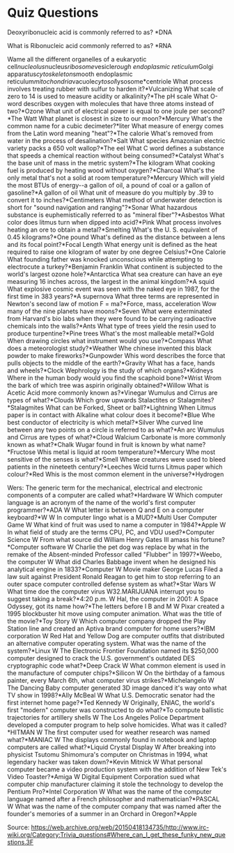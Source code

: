 # Quiz Questions

Deoxyribonucleic acid is commonly referred to as? *DNA

What is Ribonucleic acid commonly referred to as? *RNA

Wame all the different organelles of a eukaryotic cell*nucleolus*nucleus*ribosome*vesicle*rough endoplasmic reticulum*Golgi apparatus*cytoskeleton*smooth endoplasmic reticulum*mitochondria*vacuole*cytosol*lysosome*centriole
What process involves treating rubber with sulfur to harden it?*Vulcanizing
What scale of zero to 14 is used to measure acidity or alkalinity?*The pH scale
What O-word describes oxygen with molecules that have three atoms instead of two?*Ozone
What unit of electrical power is equal to one joule per second?*The Watt
What planet is closest in size to our moon?*Mercury
What's the common name for a cubic decimeter?*liter
What measure of energy comes from the Latin word meaning "heat"?*The calorie
What's removed from water in the process of desalination?*Salt
What species Amazonian electric variety packs a 650 volt wallop?*The eel
What C word defines a substance that speeds a chemical reaction without being consumed?*Catalyst
What's the base unit of mass in the metric system?*The kilogram
What cooking fuel is produced by heating wood without oxygen?*Charcoal
What's the only metal that's not a solid at room temperature?*Mercury
Which will yield the most BTUs of energy--a gallon of oil, a pound of coal or a gallon of gasoline?*A gallon of oil
What unit of measure do you multiply by .39 to convert it to inches?*Centimeters
What method of underwater detection is short for "sound navigation and ranging"?*Sonar
What hazardous substance is euphemistically referred to as "mineral fiber"?*Asbestos
What color does litmus turn when dipped into acid?*Pink
What process involves heating an ore to obtain a metal?*Smelting
What's the U. S. equivalent of 0.45 kilograms?*One pound
What's defined as the distance between a lens and its focal point?*Focal Length
What energy unit is defined as the heat required to raise one kilogram of water by one degree Celsius?*One Calorie
What founding father was knocked unconscious while attempting to electrocute a turkey?*Benjamin Franklin
What continent is subjected to the world's largest ozone hole?*Antarctica
What sea creature can have an eye measuring 16 inches across, the largest in the animal kingdom?*A squid
What explosive cosmic event was seen with the naked eye in 1987, for the first time in 383 years?*A supernova
What three terms are represented in Newton's second law of motion F = ma?*Force, mass, acceleration
Wow many of the nine planets have moons?*Seven
What were exterminated from Harvard's bio labs when they were found to be carrying radioactive chemicals into the walls?*Ants
What type of trees yield the resin used to produce turpentine?*Pine trees
What's the most malleable metal?*Gold
When drawing circles what instrument would you use?*Compass
What does a meteorologist study?*Weather
Whe chinese invented this black powder to make fireworks?*Gunpowder
Whis word describes the force that pulls objects to the middle of the earth?*Gravity
What has a face, hands and wheels?*Clock
Wephrology is the study of which organs?*Kidneys
Where in the human body would you find the scaphoid bone?*Wrist
Wrom the bark of which tree was aspirin originally obtained?*Willow
What is Acetic Acid more commonly known as?*Vinegar
Wumulus and Cirrus are types of what?*Clouds
Which grow upwards Stalactites or Stalagmites?*Stalagmites
What can be Forked, Sheet or ball?*Lightning
When Litmus paper is in contact with Alkaline what colour does it become?*Blue
Whe best conductor of electricity is which metal?*Silver
Whe curved line between any two points on a circle is referred to as what?*An arc
Wumulus and Cirrus are types of what?*Cloud
Walcium Carbonate is more commonly known as what?*Chalk
Wugar found in fruit is known by what name?*Fructose
Whis metal is liquid at room temperature?*Mercury
Whe most sensitive of the senses is what?*Smell
Whese creatures were used to bleed patients in the nineteeth century?*Leeches
Wcid turns Litmus paper which colour?*Red
Whis is the most common element in the universe?*Hydrogen 

Wers: The generic term for the mechanical, electrical and electronic components of a computer are called what?*Hardware
W Which computer language is an acronym of the name of the world's first computer programmer?*ADA
W What letter is between Q and E on a computer keyboard?*W
W In computer lingo what is a MUD?*Multi User Computer Game
W What kind of fruit was used to name a computer in 1984?*Apple
W In what field of study are the terms CPU, PC, and VDU used?*Computer Science
W From what source did William Henry Gates III amass his fortune?*Computer software
W Charlie the pet dog was replace by what in the remake of the Absent-minded Professor called "Flubber" in 1997?*Weebo, the computer
W What did Charles Babbage invent when he designed his analytical engine in 1833?*Computer
W Movie maker George Lucas Filed a law suit against President Ronald Reagan to get him to stop referring to an outer space computer controlled defense system as what?*Star Wars
W What time doe the computer virus W32.MARIJUANA interrupt you to suggest taking a break?*4:20 p.m.
W Hal, the computer in 2001: A Space Odyssey, got its name how?*The letters before I B and M
W Pixar created a 1995 blockbuster hit move using computer animation. What was the title of the movie?*Toy Story
W Which computer company dropped the Play Station line and created an Aptiva brand computer for home users?*IBM corporation
W Red Hat and Yellow Dog are computer outfits that distributed an alternative computer operating system. What was the name of the system?*Linux
W The Electronic Frontier Foundation named its $250,000 computer designed to crack the U.S. government's outdated DES cryptographic code what?*Deep Crack
W What common element is used in the manufacture of computer chips?*Silicon
W On the birthday of a famous painter, every March 6th, what computer virus strikes?*Michelangelo
W The Dancing Baby computer generated 3D image danced it's way onto what TV show in 1998?*Ally McBeal
W What U.S. Democratic senator had the first internet home page?*Ted Kennedy
W Originally, ENIAC, the world's first "modern" computer was constructed to do what?*To compute ballistic trajectories for artillery shells
W The Los Angeles Police Department developed a computer program to help solve homicides. What was it called?*HITMAN
W The first computer used for weather research was named what?*MANIAC
W The displays commonly found in notebook and laptop computers are called what?*Liquid Crystal Display
W After breaking into physicist Tsutomu Shimomura's computer on Christmas in 1994, what legendary hacker was taken down?*Kevin Mitnick
W What personal computer became a video production system with the addition of New Tek's Video Toaster?*Amiga
W Digital Equipment Corporation sued what computer chip manufacturer claiming it stole the technology to develop the Pentium Pro?*Intel Corporation
W What was the name of the computer language named after a French philosopher and mathematician?*PASCAL
W What was the name of the computer company that was named after the founder's memories of a summer in an Orchard in Oregon?*Apple 

Source:
https://web.archive.org/web/20150418134735/http://www.irc-wiki.org/Category:Trivia_questions#Where_can_I_get_these_funky_new_questions.3F
